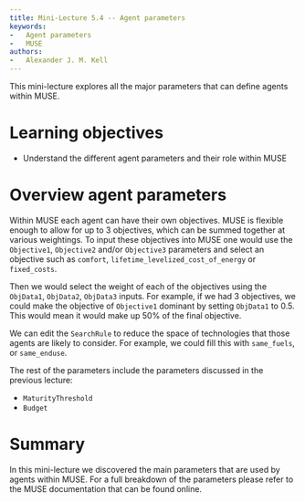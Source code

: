 ```yaml
---
title: Mini-Lecture 5.4 -- Agent parameters
keywords:
-   Agent parameters
-   MUSE
authors:
-   Alexander J. M. Kell
---
```


This mini-lecture explores all the major parameters that can define agents within MUSE.

# Learning objectives

- Understand the different agent parameters and their role within MUSE

# Overview agent parameters

Within MUSE each agent can have their own objectives. MUSE is flexible enough to allow for up to 3 objectives, which can be summed together at various weightings. To input these objectives into MUSE one would use the `Objective1`, `Objective2` and/or `Objective3` parameters and select an objective such as `comfort`, `lifetime_levelized_cost_of_energy` or `fixed_costs`.

Then we would select the weight of each of the objectives using the `ObjData1`, `ObjData2`, `ObjData3` inputs. For example, if we had 3 objectives, we could make the objective of `Objective1` dominant by setting `ObjData1` to 0.5. This would mean it would make up 50% of the final objective.

We can edit the `SearchRule` to reduce the space of technologies that those agents are likely to consider. For example, we could fill this with `same_fuels`, or `same_enduse`.

The rest of the parameters include the parameters discussed in the previous lecture:

- `MaturityThreshold`
- `Budget`

# Summary

In this mini-lecture we discovered the main parameters that are used by agents within MUSE. For a full breakdown of the parameters please refer to the MUSE documentation that can be found online.
